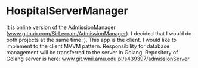 # HospitalServerManager
It is online version of the AdmissionManager (www.github.com/SirLecram/AdmissionManager). 
I decided that I would do both projects at the same time :). This app is the client. 
I would like to implement to the client MVVM pattern. 
Responsibility for database management will be transferred to the server in Golang. 
Repository of Golang server is here: www.git.wmi.amu.edu.pl/s439397/admissionServer
